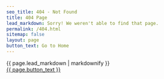 ```yaml
---
seo_title: 404 - Not Found
title: 404 Page
lead_markdown: Sorry! We weren't able to find that page.
permalink: /404.html
sitemap: false
layout: page
button_text: Go to Home
---
```

<!-- please don't edit this content in the visual or content editors-->
<div class="center-xs">
<div class="lead">{{ page.lead_markdown | markdownify }}</div>
<a href="{{ site.baseurl }}/" class="usa-button">{{ page.button_text }}</a>
</div>
